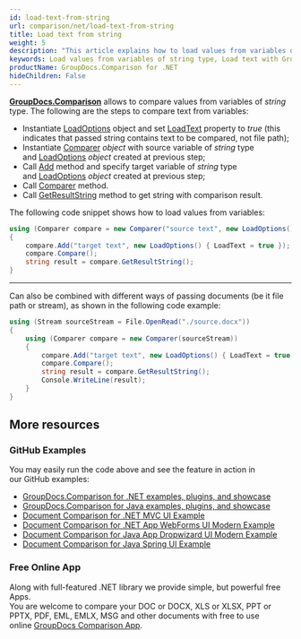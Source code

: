 ```yaml
---
id: load-text-from-string
url: comparison/net/load-text-from-string
title: Load text from string
weight: 5
description: "This article explains how to load values from variables of string type when using GroupDocs.Comparison for .NET."
keywords: Load values from variables of string type, Load text with GroupDocs.Comparison
productName: GroupDocs.Comparison for .NET
hideChildren: False
---
```

[**GroupDocs.Comparison**](https://products.groupdocs.com/comparison/net) allows to compare values from variables of *string* type.
The following are the steps to compare text from variables:

*   Instantiate [LoadOptions](https://apireference.groupdocs.com/net/comparison/groupdocs.comparison.options/loadoptions) object and set [LoadText](https://apireference.groupdocs.com/comparison/net/groupdocs.comparison.options/loadoptions/properties/loadtext) property to *true* (this indicates that passed string contains text to be compared, not file path);
*   Instantiate [Comparer](https://apireference.groupdocs.com/net/comparison/groupdocs.comparison/comparer) *object* with source variable of *string* type and [LoadOptions](https://apireference.groupdocs.com/net/comparison/groupdocs.comparison.options/loadoptions) *object* created at previous step;
*   Call [Add](https://apireference.groupdocs.com/net/comparison/groupdocs.comparison/comparer/methods/add/index) method and specify target variable of *string* type and [LoadOptions](https://apireference.groupdocs.com/net/comparison/groupdocs.comparison.options/loadoptions) *object* created at previous step;
*   Call [Comparer](https://apireference.groupdocs.com/net/comparison/groupdocs.comparison/comparer) method.
*   Call [GetResultString](https://apireference.groupdocs.com/comparison/net/groupdocs.comparison/comparer/methods/getresultstring) method to get string with comparison result.

The following code snippet shows how to load values from variables:
```csharp
using (Comparer compare = new Comparer("source text", new LoadOptions() { LoadText = true }))
{
    compare.Add("target text", new LoadOptions() { LoadText = true });
    compare.Compare();
    string result = compare.GetResultString();
}
```
---

Can also be combined with different ways of passing documents (be it file path or stream), as shown in the following code example:
```csharp
using (Stream sourceStream = File.OpenRead("./source.docx"))
{
    using (Comparer compare = new Comparer(sourceStream))
    {
        compare.Add("target text", new LoadOptions() { LoadText = true });
        compare.Compare();
        string result = compare.GetResultString();
        Console.WriteLine(result);
    }
}
```

## More resources
### GitHub Examples
You may easily run the code above and see the feature in action in our GitHub examples:
*   [GroupDocs.Comparison for .NET examples, plugins, and showcase](https://github.com/groupdocs-comparison/GroupDocs.Comparison-for-.NET)
*   [GroupDocs.Comparison for Java examples, plugins, and showcase](https://github.com/groupdocs-comparison/GroupDocs.Comparison-for-Java)
*   [Document Comparison for .NET MVC UI Example](https://github.com/groupdocs-comparison/GroupDocs.Comparison-for-.NET-MVC)
*   [Document Comparison for .NET App WebForms UI Modern Example](https://github.com/groupdocs-comparison/GroupDocs.Comparison-for-.NET-WebForms)
*   [Document Comparison for Java App Dropwizard UI Modern Example](https://github.com/groupdocs-comparison/GroupDocs.Comparison-for-Java-Dropwizard)
*   [Document Comparison for Java Spring UI Example](https://github.com/groupdocs-comparison/GroupDocs.Comparison-for-Java-Spring)
    
### Free Online App
Along with full-featured .NET library we provide simple, but powerful free Apps.  
You are welcome to compare your DOC or DOCX, XLS or XLSX, PPT or PPTX, PDF, EML, EMLX, MSG and other documents with free to use online [GroupDocs Comparison App](https://products.groupdocs.app/comparison).
